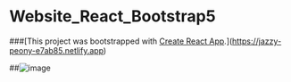 # Website_React_Bootstrap5

###[This project was bootstrapped with [Create React App](https://github.com/facebook/create-react-app).](https://jazzy-peony-e7ab85.netlify.app)

##![image](https://github.com/codingfun5/Website_React_Bootstrap5/assets/120322290/986dfbb0-e5b6-4eca-9511-ce125d92b251)
